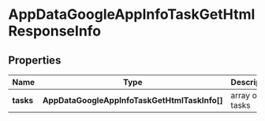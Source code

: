 # AppDataGoogleAppInfoTaskGetHtmlResponseInfo

## Properties

| Name | Type | Description | Notes |
|------------ | ------------- | ------------- | -------------|
**tasks** | **AppDataGoogleAppInfoTaskGetHtmlTaskInfo[]** | array of tasks |[optional]|